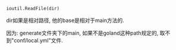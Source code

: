 ```
ioutil.ReadFile(dir)
```

dir如果是相对路径, 他的base是相对于main方法的.

因为: generate文件夹下的main, 如果不是goland这种path规定的, 取不到"conf/local.yml"文件.